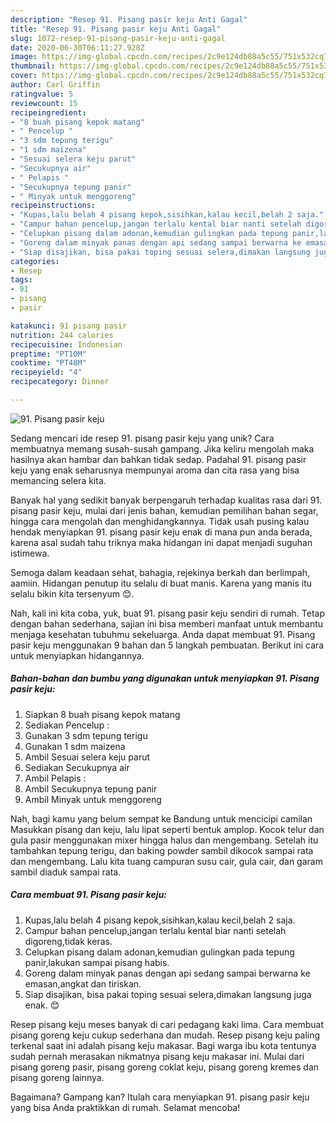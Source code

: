 ```yaml
---
description: "Resep 91. Pisang pasir keju Anti Gagal"
title: "Resep 91. Pisang pasir keju Anti Gagal"
slug: 1072-resep-91-pisang-pasir-keju-anti-gagal
date: 2020-06-30T06:11:27.928Z
image: https://img-global.cpcdn.com/recipes/2c9e124db88a5c55/751x532cq70/91-pisang-pasir-keju-foto-resep-utama.jpg
thumbnail: https://img-global.cpcdn.com/recipes/2c9e124db88a5c55/751x532cq70/91-pisang-pasir-keju-foto-resep-utama.jpg
cover: https://img-global.cpcdn.com/recipes/2c9e124db88a5c55/751x532cq70/91-pisang-pasir-keju-foto-resep-utama.jpg
author: Carl Griffin
ratingvalue: 5
reviewcount: 15
recipeingredient:
- "8 buah pisang kepok matang"
- " Pencelup "
- "3 sdm tepung terigu"
- "1 sdm maizena"
- "Sesuai selera keju parut"
- "Secukupnya air"
- " Pelapis "
- "Secukupnya tepung panir"
- " Minyak untuk menggoreng"
recipeinstructions:
- "Kupas,lalu belah 4 pisang kepok,sisihkan,kalau kecil,belah 2 saja."
- "Campur bahan pencelup,jangan terlalu kental biar nanti setelah digoreng,tidak keras."
- "Celupkan pisang dalam adonan,kemudian gulingkan pada tepung panir,lakukan sampai pisang habis."
- "Goreng dalam minyak panas dengan api sedang sampai berwarna ke emasan,angkat dan tiriskan."
- "Siap disajikan, bisa pakai toping sesuai selera,dimakan langsung juga enak. 😊"
categories:
- Resep
tags:
- 91
- pisang
- pasir

katakunci: 91 pisang pasir 
nutrition: 244 calories
recipecuisine: Indonesian
preptime: "PT10M"
cooktime: "PT48M"
recipeyield: "4"
recipecategory: Dinner

---
```



![91. Pisang pasir keju](https://img-global.cpcdn.com/recipes/2c9e124db88a5c55/751x532cq70/91-pisang-pasir-keju-foto-resep-utama.jpg)

Sedang mencari ide resep 91. pisang pasir keju yang unik? Cara membuatnya memang susah-susah gampang. Jika keliru mengolah maka hasilnya akan hambar dan bahkan tidak sedap. Padahal 91. pisang pasir keju yang enak seharusnya mempunyai aroma dan cita rasa yang bisa memancing selera kita.

Banyak hal yang sedikit banyak berpengaruh terhadap kualitas rasa dari 91. pisang pasir keju, mulai dari jenis bahan, kemudian pemilihan bahan segar, hingga cara mengolah dan menghidangkannya. Tidak usah pusing kalau hendak menyiapkan 91. pisang pasir keju enak di mana pun anda berada, karena asal sudah tahu triknya maka hidangan ini dapat menjadi suguhan istimewa.

Semoga dalam keadaan sehat, bahagia, rejekinya berkah dan berlimpah, aamiin. Hidangan penutup itu selalu di buat manis. Karena yang manis itu selalu bikin kita tersenyum 😊.


Nah, kali ini kita coba, yuk, buat 91. pisang pasir keju sendiri di rumah. Tetap dengan bahan sederhana, sajian ini bisa memberi manfaat untuk membantu menjaga kesehatan tubuhmu sekeluarga. Anda dapat membuat 91. Pisang pasir keju menggunakan 9 bahan dan 5 langkah pembuatan. Berikut ini cara untuk menyiapkan hidangannya.

<!--inarticleads1-->

##### Bahan-bahan dan bumbu yang digunakan untuk menyiapkan 91. Pisang pasir keju:

1. Siapkan 8 buah pisang kepok matang
1. Sediakan  Pencelup :
1. Gunakan 3 sdm tepung terigu
1. Gunakan 1 sdm maizena
1. Ambil Sesuai selera keju parut
1. Sediakan Secukupnya air
1. Ambil  Pelapis :
1. Ambil Secukupnya tepung panir
1. Ambil  Minyak untuk menggoreng


Nah, bagi kamu yang belum sempat ke Bandung untuk mencicipi camilan Masukkan pisang dan keju, lalu lipat seperti bentuk amplop. Kocok telur dan gula pasir menggunakan mixer hingga halus dan mengembang. Setelah itu tambahkan tepung terigu, dan baking powder sambil dikocok sampai rata dan mengembang. Lalu kita tuang campuran susu cair, gula cair, dan garam sambil diaduk sampai rata. 

<!--inarticleads2-->

##### Cara membuat 91. Pisang pasir keju:

1. Kupas,lalu belah 4 pisang kepok,sisihkan,kalau kecil,belah 2 saja.
1. Campur bahan pencelup,jangan terlalu kental biar nanti setelah digoreng,tidak keras.
1. Celupkan pisang dalam adonan,kemudian gulingkan pada tepung panir,lakukan sampai pisang habis.
1. Goreng dalam minyak panas dengan api sedang sampai berwarna ke emasan,angkat dan tiriskan.
1. Siap disajikan, bisa pakai toping sesuai selera,dimakan langsung juga enak. 😊


Resep pisang keju meses banyak di cari pedagang kaki lima. Cara membuat pisang goreng keju cukup sederhana dan mudah. Resep pisang keju paling terkenal saat ini adalah pisang keju makasar. Bagi warga ibu kota tentunya sudah pernah merasakan nikmatnya pisang keju makasar ini. Mulai dari pisang goreng pasir, pisang goreng coklat keju, pisang goreng kremes dan pisang goreng lainnya. 

Bagaimana? Gampang kan? Itulah cara menyiapkan 91. pisang pasir keju yang bisa Anda praktikkan di rumah. Selamat mencoba!
